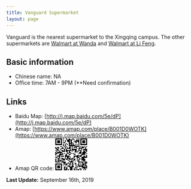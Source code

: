 ```yaml
---
title: Vanguard Supermarket
layout: page
---
```


Vanguard is the nearest supermarket to the Xingqing campus. The other supermarkets are [Walmart at Wanda](/locations/wanda-walmart) and [Walmart at Li Feng](/locations/lifeng-walmart). 

## Basic information
* Chinese name: NA
* Office time: 7AM - 9PM (**Need confirmation)

## Links
* Baidu Map: [http://j.map.baidu.com/5e/dP](http://j.map.baidu.com/5e/dP)
* Amap: [https://www.amap.com/place/B001D0WOTK](https://www.amap.com/place/B001D0WOTK)
* Amap QR code: 
  ![Amap QR code to Vanguard](/assets/img/vanguard/vanguard-amap-qr.png)

**Last Update:** September 16th, 2019